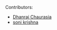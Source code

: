 Contributors:

- [Dhanraj Chaurasia](https:github.com/dhanrajchaurasia)
- [soni krishna](https:github.com/dhanrajchaurasia)
